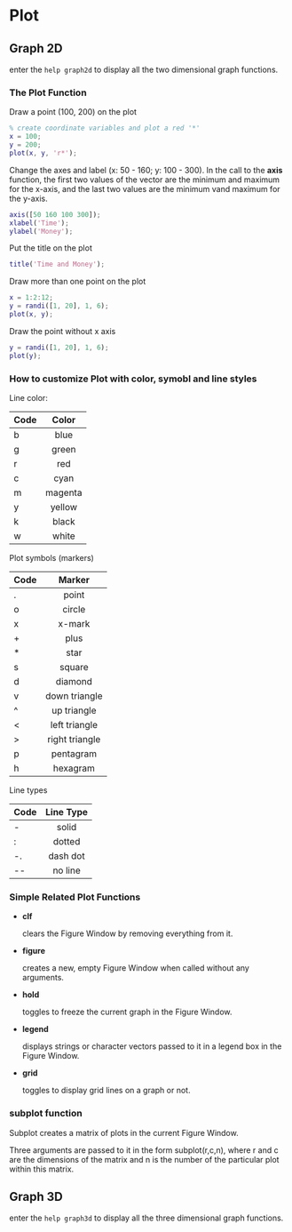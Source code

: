 # Plot

## Graph 2D

enter the `help graph2d` to display all the two dimensional graph functions.

### The Plot Function

Draw a point (100, 200) on the plot

```MATLAB
% create coordinate variables and plot a red '*'
x = 100;
y = 200;
plot(x, y, 'r*');
```

Change the axes and label (x: 50 - 160; y: 100 - 300). In the call to the **axis** function, the first two values of the vector are the minimum and maximum for the x-axis, and the last two values are the minimum vand maximum for the y-axis.

```MATLAB
axis([50 160 100 300]);
xlabel('Time');
ylabel('Money');
```

Put the title on the plot

```MATLAB
title('Time and Money');
```

Draw more than one point on the plot

```MATLAB
x = 1:2:12;
y = randi([1, 20], 1, 6);
plot(x, y);
```

Draw the point without x axis

```MATLAB
y = randi([1, 20], 1, 6);
plot(y);
```

### How to customize Plot with color, symobl and line styles

Line color:

| Code        | Color         |
| ------------|:-------------:|
| b           |  blue         |
| g           |  green        |
| r           |  red          |
| c           |  cyan         |
| m           |  magenta      |
| y           |  yellow       |
| k           |  black        |
| w           |  white        |

Plot symbols (markers)

| Code        | Marker           |
| ------------|:----------------:|
| .           |  point           |
| o           |  circle          |
| x           |  x-mark          |
| +           |  plus            |
| *           |  star            |
| s           |  square          |
| d           |  diamond         |
| v           |  down triangle   |
| ^           |  up triangle     |
| <           |  left triangle   |
| >           |  right triangle  |
| p           |  pentagram       |
| h           |  hexagram        |

Line types

| Code        | Line Type        |
| ------------|:----------------:|
| -           |  solid           |
| :           |  dotted          |
| -.          |  dash dot        |
| --          |  no line         |

### Simple Related Plot Functions

* **clf**

    clears the Figure Window by removing everything from it.

* **figure**

    creates a new, empty Figure Window when called without any arguments.

* **hold**

    toggles to freeze the current graph in the Figure Window.

* **legend**

    displays strings or character vectors passed to it in a legend box in the Figure Window.

* **grid**

    toggles to display grid lines on a graph or not.

### subplot function

Subplot creates a matrix of plots in the current Figure Window.

Three arguments are passed to it in the form subplot(r,c,n), where r and c are the dimensions of the matrix and n is the number of the particular plot within this matrix.

## Graph 3D

enter the `help graph3d` to display all the three dimensional graph functions.